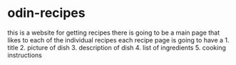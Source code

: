 # odin-recipes
this is a website for getting recipes
there is going to be a main page that likes to each of the individual recipes
each recipe page is going to have a 1. title 2. picture of dish 3. description of dish 4. list of ingredients 5. cooking instructions